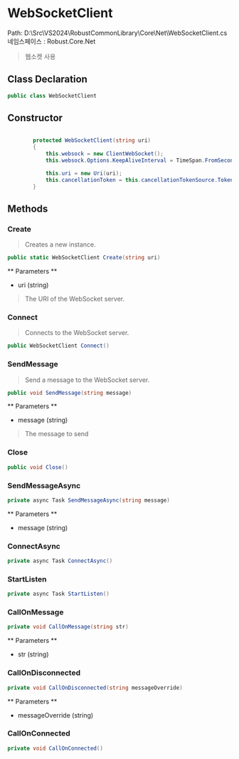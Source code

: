 # WebSocketClient
Path: D:\Src\VS2024\RobustCommonLibrary\Core\Net\WebSocketClient.cs
네임스페이스 : Robust.Core.Net

>  웹소켓 사용
	

## Class Declaration
```csharp
public class WebSocketClient
```

## Constructor
```csharp

		protected WebSocketClient(string uri)
		{
			this.websock = new ClientWebSocket();
			this.websock.Options.KeepAliveInterval = TimeSpan.FromSeconds(20);

			this.uri = new Uri(uri);
			this.cancellationToken = this.cancellationTokenSource.Token;
		}

```

## Methods
### Create
>  Creates a new instance.
		
```csharp
public static WebSocketClient Create(string uri)
```
** Parameters **
- uri (string)
> The URI of the WebSocket server.

### Connect
>  Connects to the WebSocket server.
		
```csharp
public WebSocketClient Connect()
```

### SendMessage
>  Send a message to the WebSocket server.
		
```csharp
public void SendMessage(string message)
```
** Parameters **
- message (string)
> The message to send

### Close
```csharp
public void Close()
```

### SendMessageAsync
```csharp
private async Task SendMessageAsync(string message)
```
** Parameters **
- message (string)

### ConnectAsync
```csharp
private async Task ConnectAsync()
```

### StartListen
```csharp
private async Task StartListen()
```

### CallOnMessage
```csharp
private void CallOnMessage(string str)
```
** Parameters **
- str (string)

### CallOnDisconnected
```csharp
private void CallOnDisconnected(string messageOverride)
```
** Parameters **
- messageOverride (string)

### CallOnConnected
```csharp
private void CallOnConnected()
```

